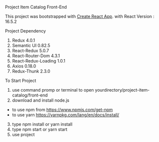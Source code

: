 Project Item Catalog Front-End

This project was bootstrapped with [Create React App](https://github.com/facebook/create-react-app).
with React Version : 16.5.2

Project Dependency
1. Redux 4.0.1
2. Semantic UI 0.82.5
3. React-Redux 5.0.7
4. React-Router-Dom 4.3.1
5. React-Redux-Loading 1.0.1
6. Axios 0.18.0
7. Redux-Thunk 2.3.0

To Start Project
1. use command promp or terminal to open yourdirectory/project-item-catalog/front-end
2. download and install node.js 
  - to use npm from https://www.npmjs.com/get-npm
  - to use yarn https://yarnpkg.com/lang/en/docs/install/
3. type npm install or yarn install
4. type npm start or yarn start
5. use project
